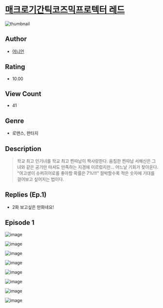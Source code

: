 # [매크로기간틱코즈믹프로텍터 레드](https://comic.naver.com/challenge/list?titleId=811288)
![thumbnail](https://image-comic.pstatic.net/user_contents_data/challenge_comic/2023/05/25/365492/upload_3617342889965860409_480x623.jpeg)

## Author
- [어니언](https://comic.naver.com/artistTitle?id=365492)

## Rating
- 10.00

## View Count
- 41

## Genre
- 로맨스, 판타지

## Description
> 학교 최고 인기녀를 학교 최고 찐따남이 짝사랑한다. 음침한 찐따남 서해신은 그녀와 같은 공기만 마셔도 만족하는 지경에 이르렀지만... 어느날 기회가 찾아온다. "여고생이 슈퍼히어로를 좋아할 확률은 7%!!!" 절박할수록 적은 숫자에 기대를 걸어보고 싶어지는 법이다.

## Replies (Ep.1)
- 2화 보고싶은 만화네요!

## Episode 1
![image](https://image-comic.pstatic.net/user_contents_data/challenge_comic/2023/05/25/365492/upload_7292230732945188402.jpeg)

![image](https://image-comic.pstatic.net/user_contents_data/challenge_comic/2023/05/25/365492/upload_3689073035730825267.jpeg)

![image](https://image-comic.pstatic.net/user_contents_data/challenge_comic/2023/05/25/365492/upload_7377570611976352565.jpeg)

![image](https://image-comic.pstatic.net/user_contents_data/challenge_comic/2023/05/25/365492/upload_4050761593919781170.jpeg)

![image](https://image-comic.pstatic.net/user_contents_data/challenge_comic/2023/05/25/365492/upload_7005456295607559218.jpeg)

![image](https://image-comic.pstatic.net/user_contents_data/challenge_comic/2023/05/25/365492/upload_3558749931645778232.jpeg)

![image](https://image-comic.pstatic.net/user_contents_data/challenge_comic/2023/05/25/365492/upload_7292563880619947316.jpeg)

![image](https://image-comic.pstatic.net/user_contents_data/challenge_comic/2023/05/25/365492/upload_3486411073219028275.jpeg)
